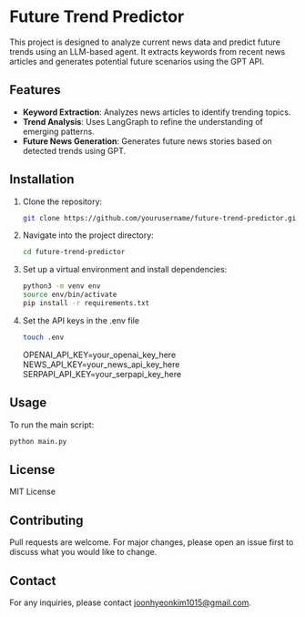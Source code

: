 # Future Trend Predictor

This project is designed to analyze current news data and predict future trends using an LLM-based agent. It extracts keywords from recent news articles and generates potential future scenarios using the GPT API.

## Features
- **Keyword Extraction**: Analyzes news articles to identify trending topics.
- **Trend Analysis**: Uses LangGraph to refine the understanding of emerging patterns.
- **Future News Generation**: Generates future news stories based on detected trends using GPT.

## Installation
1. Clone the repository:
   ```bash
   git clone https://github.com/yourusername/future-trend-predictor.git
   ```
2. Navigate into the project directory:
   ```bash
   cd future-trend-predictor
   ```
3. Set up a virtual environment and install dependencies:
   ```bash
   python3 -m venv env
   source env/bin/activate
   pip install -r requirements.txt
   ```
4. Set the API keys in the .env file
   ```bash
   touch .env
   ```
   OPENAI_API_KEY=your_openai_key_here
   NEWS_API_KEY=your_news_api_key_here
   SERPAPI_API_KEY=your_serpapi_key_here

## Usage
To run the main script:
```bash
python main.py
```
## License
MIT License

## Contributing
Pull requests are welcome. For major changes, please open an issue first to discuss what you would like to change.

## Contact
For any inquiries, please contact joonhyeonkim1015@gmail.com.
